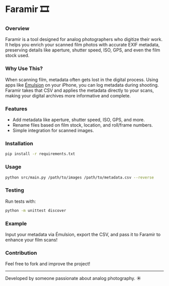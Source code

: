 # Faramir 🎞️

### Overview
Faramir is a tool designed for analog photographers who digitize their work. It helps you enrich your scanned film photos with accurate EXIF metadata, preserving details like aperture, shutter speed, ISO, GPS, and even the film stock used.

### Why Use This?
When scanning film, metadata often gets lost in the digital process. Using apps like [Émulsion](https://emulsionapp.com/) on your iPhone, you can log metadata during shooting. Faramir takes that CSV and applies the metadata directly to your scans, making your digital archives more informative and complete.

### Features
- Add metadata like aperture, shutter speed, ISO, GPS, and more.
- Rename files based on film stock, location, and roll/frame numbers.
- Simple integration for scanned images.

### Installation
```bash
pip install -r requirements.txt
```

### Usage
```bash
python src/main.py /path/to/images /path/to/metadata.csv --reverse
```

### Testing
Run tests with:
```bash
python -m unittest discover
```

### Example
Input your metadata via Émulsion, export the CSV, and pass it to Faramir to enhance your film scans!

### Contribution
Feel free to fork and improve the project!

---
Developed by someone passionate about analog photography. ☀️
